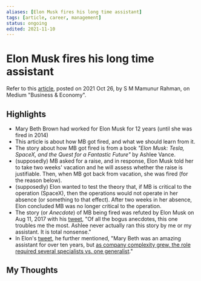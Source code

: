 ```yaml
---
aliases: [Elon Musk fires his long time assistant]
tags: [article, career, management]
status: ongoing
edited: 2021-11-10
---
```


# Elon Musk fires his long time assistant
Refer to this [article](https://medium.com/illumination/why-elon-musk-fired-his-long-term-assistant-who-asked-for-a-raise-97e87ebb5cab), posted on 2021 Oct 26, by S M Mamunur Rahman, on Medium "Business & Economy".

## Highlights
- Mary Beth Brown had worked for Elon Musk for 12 years (until she was fired in 2014)
- This article is about how MB got fired, and what we should learn from it.
- The story about how MB got fired is from a book _"Elon Musk: Tesla, SpaceX, and the Quest for a Fantastic Future"_ by Ashlee Vance.
- (supposedly) MB asked for a raise, and in response, Elon Musk told her to take two weeks' vacation and he will assess whether the raise is justifiable. Then, when MB got back from vacation, she was fired (for the reason below).
- (supposedly) Elon wanted to test the theory that, if MB is critical to the operation (SpaceX), then the operations would not operate in her absence (or something to that effect). After two weeks in her absence, Elon concluded MB was no longer critical to the operation.
- The story (or _Anecdote_) of MB being fired was refuted by Elon Musk on Aug 11, 2017 with his [tweet](https://twitter.com/elonmusk/status/895835433363439616), "Of all the bogus anecdotes, this one troubles me the most. Ashlee never actually ran this story by me or my assistant. It is total nonsense."
- In Elon's [tweet](https://twitter.com/elonmusk/status/895836885427335168), he further mentioned, "Mary Beth was an amazing assistant for over ten years, but <u>as company complexity grew, the role required several specialists vs. one generalist</u>."

## My Thoughts
